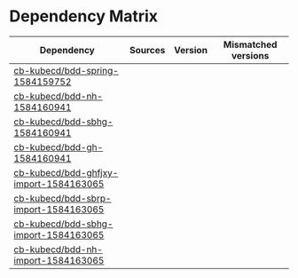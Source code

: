 # Dependency Matrix

Dependency | Sources | Version | Mismatched versions
---------- | ------- | ------- | -------------------
[cb-kubecd/bdd-spring-1584159752](https://github.com/cb-kubecd/bdd-spring-1584159752.git) |  | []() | 
[cb-kubecd/bdd-nh-1584160941](https://github.com/cb-kubecd/bdd-nh-1584160941.git) |  | []() | 
[cb-kubecd/bdd-sbhg-1584160941](https://github.com/cb-kubecd/bdd-sbhg-1584160941.git) |  | []() | 
[cb-kubecd/bdd-gh-1584160941](https://github.com/cb-kubecd/bdd-gh-1584160941.git) |  | []() | 
[cb-kubecd/bdd-ghfjxy-import-1584163065](https://github.com/cb-kubecd/bdd-ghfjxy-import-1584163065.git) |  | []() | 
[cb-kubecd/bdd-sbrp-import-1584163065](https://github.com/cb-kubecd/bdd-sbrp-import-1584163065.git) |  | []() | 
[cb-kubecd/bdd-sbhg-import-1584163065](https://github.com/cb-kubecd/bdd-sbhg-import-1584163065.git) |  | []() | 
[cb-kubecd/bdd-nh-import-1584163065](https://github.com/cb-kubecd/bdd-nh-import-1584163065.git) |  | []() | 
